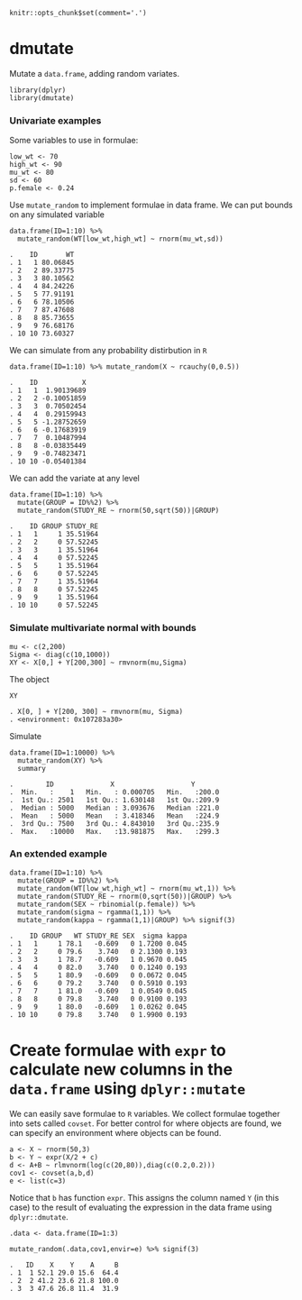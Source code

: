     knitr::opts_chunk$set(comment='.')

dmutate
=======

Mutate a `data.frame`, adding random variates.

    library(dplyr)
    library(dmutate)

### Univariate examples

Some variables to use in formulae:

    low_wt <- 70
    high_wt <- 90
    mu_wt <- 80
    sd <- 60
    p.female <- 0.24

Use `mutate_random` to implement formulae in data frame. We can put
bounds on any simulated variable

    data.frame(ID=1:10) %>% 
      mutate_random(WT[low_wt,high_wt] ~ rnorm(mu_wt,sd))

    .    ID       WT
    . 1   1 80.06845
    . 2   2 89.33775
    . 3   3 80.10562
    . 4   4 84.24226
    . 5   5 77.91191
    . 6   6 78.10506
    . 7   7 87.47608
    . 8   8 85.73655
    . 9   9 76.68176
    . 10 10 73.60327

We can simulate from any probability distirbution in `R`

    data.frame(ID=1:10) %>% mutate_random(X ~ rcauchy(0,0.5))

    .    ID           X
    . 1   1  1.90139689
    . 2   2 -0.10051859
    . 3   3  0.70502454
    . 4   4  0.29159943
    . 5   5 -1.28752659
    . 6   6 -0.17683919
    . 7   7  0.10487994
    . 8   8 -0.03835449
    . 9   9 -0.74823471
    . 10 10 -0.05401384

We can add the variate at any level

    data.frame(ID=1:10) %>%
      mutate(GROUP = ID%%2) %>%
      mutate_random(STUDY_RE ~ rnorm(50,sqrt(50))|GROUP)

    .    ID GROUP STUDY_RE
    . 1   1     1 35.51964
    . 2   2     0 57.52245
    . 3   3     1 35.51964
    . 4   4     0 57.52245
    . 5   5     1 35.51964
    . 6   6     0 57.52245
    . 7   7     1 35.51964
    . 8   8     0 57.52245
    . 9   9     1 35.51964
    . 10 10     0 57.52245

### Simulate multivariate normal with bounds

    mu <- c(2,200)
    Sigma <- diag(c(10,1000))
    XY <- X[0,] + Y[200,300] ~ rmvnorm(mu,Sigma)

The object

    XY

    . X[0, ] + Y[200, 300] ~ rmvnorm(mu, Sigma)
    . <environment: 0x107283a30>

Simulate

    data.frame(ID=1:10000) %>%
      mutate_random(XY) %>% 
      summary

    .        ID              X                   Y        
    .  Min.   :    1   Min.   : 0.000705   Min.   :200.0  
    .  1st Qu.: 2501   1st Qu.: 1.630148   1st Qu.:209.9  
    .  Median : 5000   Median : 3.093676   Median :221.0  
    .  Mean   : 5000   Mean   : 3.418346   Mean   :224.9  
    .  3rd Qu.: 7500   3rd Qu.: 4.843010   3rd Qu.:235.9  
    .  Max.   :10000   Max.   :13.981875   Max.   :299.3

### An extended example

    data.frame(ID=1:10) %>%
      mutate(GROUP = ID%%2) %>%
      mutate_random(WT[low_wt,high_wt] ~ rnorm(mu_wt,1)) %>%
      mutate_random(STUDY_RE ~ rnorm(0,sqrt(50))|GROUP) %>%
      mutate_random(SEX ~ rbinomial(p.female)) %>%
      mutate_random(sigma ~ rgamma(1,1)) %>%
      mutate_random(kappa ~ rgamma(1,1)|GROUP) %>% signif(3)

    .    ID GROUP   WT STUDY_RE SEX  sigma kappa
    . 1   1     1 78.1   -0.609   0 1.7200 0.045
    . 2   2     0 79.6    3.740   0 2.1300 0.193
    . 3   3     1 78.7   -0.609   1 0.9670 0.045
    . 4   4     0 82.0    3.740   0 0.1240 0.193
    . 5   5     1 80.9   -0.609   0 0.0672 0.045
    . 6   6     0 79.2    3.740   0 0.5910 0.193
    . 7   7     1 81.0   -0.609   1 0.0549 0.045
    . 8   8     0 79.8    3.740   0 0.9100 0.193
    . 9   9     1 80.0   -0.609   1 0.0262 0.045
    . 10 10     0 79.8    3.740   0 1.9900 0.193

Create formulae with `expr` to calculate new columns in the `data.frame` using `dplyr::mutate`
==============================================================================================

We can easily save formulae to `R` variables. We collect formulae
together into sets called `covset`. For better control for where objects
are found, we can specify an environment where objects can be found.

    a <- X ~ rnorm(50,3)
    b <- Y ~ expr(X/2 + c)
    d <- A+B ~ rlmvnorm(log(c(20,80)),diag(c(0.2,0.2)))
    cov1 <- covset(a,b,d)
    e <- list(c=3)

Notice that `b` has function `expr`. This assigns the column named `Y`
(in this case) to the result of evaluating the expression in the data
frame using `dplyr::dmutate`.

    .data <- data.frame(ID=1:3)

    mutate_random(.data,cov1,envir=e) %>% signif(3)

    .   ID    X    Y    A     B
    . 1  1 52.1 29.0 15.6  64.4
    . 2  2 41.2 23.6 21.8 100.0
    . 3  3 47.6 26.8 11.4  31.9
